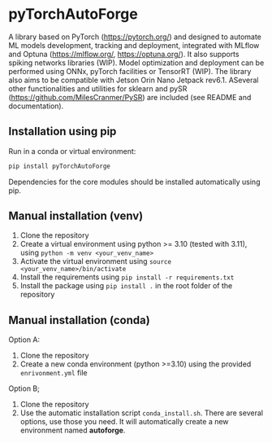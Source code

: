 # pyTorchAutoForge

A library based on PyTorch (<https://pytorch.org/>) and designed to automate ML models development, tracking and deployment, integrated with MLflow and Optuna (<https://mlflow.org/>, <https://optuna.org/>). It also supports spiking networks libraries (WIP). Model optimization and deployment can be performed using ONNx, pyTorch facilities or TensorRT (WIP). The library also aims to be compatible with Jetson Orin Nano Jetpack rev6.1. ASeveral other functionalities and utilities for sklearn and pySR (<https://github.com/MilesCranmer/PySR>) are included (see README and documentation).

## Installation using pip

Run in a conda or virtual environment:

```bash
pip install pyTorchAutoForge
```

Dependencies for the core modules should be installed automatically using pip.

## Manual installation (venv)

1) Clone the repository
2) Create a virtual environment using python >= 3.10 (tested with 3.11), using `python -m venv <your_venv_name>`
3) Activate the virtual environment using `source <your_venv_name>/bin/activate`
4) Install the requirements using `pip install -r requirements.txt`
5) Install the package using `pip install .` in the root folder of the repository

## Manual installation (conda)

Option A:
  1) Clone the repository
  2) Create a new conda environment (python >=3.10) using the provided `enrivonment.yml` file

Option B;
  1) Clone the repository
  2) Use the automatic installation script `conda_install.sh`. There are several options, use those you need. It will automatically create a new environment named **autoforge**.
